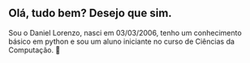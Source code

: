 ## Olá, tudo bem? Desejo que sim.
Sou o Daniel Lorenzo, nasci em 03/03/2006, tenho um conhecimento básico em python e sou um aluno iniciante no curso de Ciências da Computação. 👋

<!--
**danielxdgfc/danielxdgfc** is a ✨ _special_ ✨ repository because its `README.md` (this file) appears on your GitHub profile.

Here are some ideas to get you started:

- 🔭 I’m currently working on ...
- 🌱 I’m currently learning ...
- 👯 I’m looking to collaborate on ...
- 🤔 I’m looking for help with ...
- 💬 Ask me about ...
- 📫 How to reach me: ...
- 😄 Pronouns: ...
- ⚡ Fun fact: ...
-->
